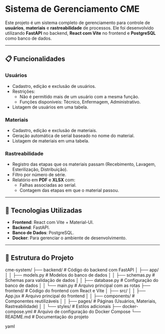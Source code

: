 # Sistema de Gerenciamento CME

Este projeto é um sistema completo de gerenciamento para controle de **usuários**, **materiais** e **rastreabilidade** de processos. Ele foi desenvolvido utilizando **FastAPI** no backend, **React com Vite** no frontend e **PostgreSQL** como banco de dados.

---

## **📋 Funcionalidades**
### **Usuários**
- Cadastro, edição e exclusão de usuários.
- Restrições:
  - Não é permitido mais de um usuário com a mesma função.
  - Funções disponíveis: Técnico, Enfermagem, Administrativo.
- Listagem de usuários em uma tabela.

### **Materiais**
- Cadastro, edição e exclusão de materiais.
- Geração automática de serial baseado no nome do material.
- Listagem de materiais em uma tabela.

### **Rastreabilidade**
- Registro das etapas que os materiais passam (Recebimento, Lavagem, Esterilização, Distribuição).
- Filtro por número de série.
- Relatório em **PDF** e **XLSX** com:
  - Falhas associadas ao serial.
  - Contagem das etapas em que o material passou.

---

## **🚀 Tecnologias Utilizadas**
- **Frontend**: React com Vite + Material-UI.
- **Backend**: FastAPI.
- **Banco de Dados**: PostgreSQL.
- **Docker**: Para gerenciar o ambiente de desenvolvimento.

---

## **📂 Estrutura do Projeto**

cme-system/ ├── backend/ # Código do backend com FastAPI │ ├── app/ │ │ ├── models.py # Modelos do banco de dados │ │ ├── schemas.py # Schemas para validação de dados │ │ ├── database.py # Configuração do banco de dados │ │ └── main.py # Arquivo principal com as rotas ├── frontend/ # Código do frontend com React e Vite │ ├── src/ │ │ ├── App.jsx # Arquivo principal do frontend │ │ ├── components/ # Componentes reutilizáveis │ │ ├── pages/ # Páginas (Usuários, Materiais, Rastreabilidade) │ │ └── styles/ # Estilos adicionais ├── docker-compose.yml # Arquivo de configuração do Docker Compose └── README.md # Documentação do projeto

yaml
